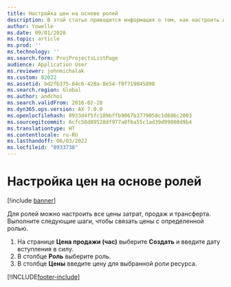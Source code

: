 ```yaml
---
title: Настройка цен на основе ролей
description: В этой статье приводится информация о том, как настроить ценообразование для конкретных ролей.
author: Yowelle
ms.date: 09/01/2020
ms.topic: article
ms.prod: ''
ms.technology: ''
ms.search.form: ProjProjectsListPage
audience: Application User
ms.reviewer: johnmichalak
ms.custom: 82022
ms.assetid: bd2fb375-84c6-428a-8e54-f0f719045898
ms.search.region: Global
ms.author: andchoi
ms.search.validFrom: 2016-02-28
ms.dyn365.ops.version: AX 7.0.0
ms.openlocfilehash: 0933d4f5fc189bffb9067b3779058c1d686c2003
ms.sourcegitcommit: 6cfc50d89528df977a8f6a55c1ad39d99800d9b4
ms.translationtype: HT
ms.contentlocale: ru-RU
ms.lasthandoff: 06/03/2022
ms.locfileid: "8933738"
---
```

# <a name="set-up-role-based-pricing"></a>Настройка цен на основе ролей

[!include [banner](../includes/banner.md)]

Для ролей можно настроить все цены затрат, продаж и трансферта. Выполните следующие шаги, чтобы связать цены с определенной ролью.

1. На странице **Цена продажи (час)** выберите **Создать** и введите дату вступления в силу.
2. В столбце **Роль** выберите роль.
3. В столбце **Цены** введите цену для выбранной роли ресурса.


[!INCLUDE[footer-include](../includes/footer-banner.md)]